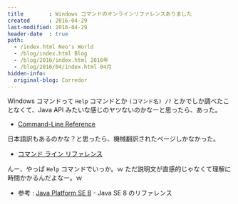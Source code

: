 ```yaml
---
title        : Windows コマンドのオンラインリファレンスありました
created      : 2016-04-29
last-modified: 2016-04-29
header-date  : true
path:
  - /index.html Neo's World
  - /blog/index.html Blog
  - /blog/2016/index.html 2016年
  - /blog/2016/04/index.html 04月
hidden-info:
  original-blog: Corredor
---
```


Windows コマンドって `Help` コマンドとか `(コマンド名) /?` とかでしか調べたことなくて、Java API みたいな感じのヤツないのかなーと思ったら、あった。

- [Command-Line Reference](https://technet.microsoft.com/en-us/library/cc754340%28v=ws.10%29.aspx)

日本語訳もあるのかな？と思ったら、機械翻訳されたページしかなかった。

- [コマンド ライン リファレンス](https://technet.microsoft.com/ja-jp/library/cc754340%28v=ws.10%29.aspx)

んー、やっぱ `Help` コマンドでいっか。ｗ ただ説明文が直感的じゃなくて理解に時間かかるんだよなー。ｗ

- 参考 : [Java Platform SE 8](http://docs.oracle.com/javase/jp/8/docs/api/) - Java SE 8 のリファレンス
